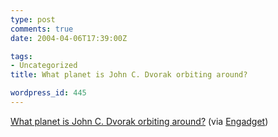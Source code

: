 ```yaml
---
type: post
comments: true
date: 2004-04-06T17:39:00Z

tags:
- Uncategorized
title: What planet is John C. Dvorak orbiting around?

wordpress_id: 445
---
```


[What planet is John C. Dvorak orbiting around?](http://www.pcmag.com/article2/0,4149,1561787,00.asp?kc=PCRSS03079TX1K0000585) (via [Engadget](http://www.engadget))
